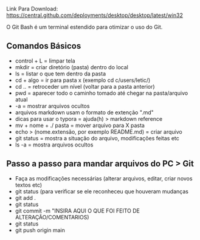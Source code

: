 Link Para Download: https://central.github.com/deployments/desktop/desktop/latest/win32

O Git Bash é um terminal estendido para otimizar o uso do Git.



## Comandos Básicos

- control + L = limpar tela
- mkdir = criar diretório (pasta) dentro do local
- ls = listar o que tem dentro da pasta
- cd + algo = ir para pasta x (exemplo cd c/users/letic/)
- cd .. = retroceder um nível (voltar para a pasta anterior)
- pwd = aparecer todo o caminho tomado até chegar na pasta/arquivo atual
- -a = mostrar arquivos ocultos
- arquivos markdown usam o formato de extenção ".md"
- dicas para usar o typora = ajuda(h) > markdown reference
- mv + nome + ./ pasta = mover arquivo para X pasta
- echo > (nome.extensão, por exemplo README.md) = criar arquivo
- git status = mostra a situação do arquivo, modificações feitas etc
- ls -a = mostra arquivos ocultos



## Passo a passo para mandar arquivos do PC > Git

- Faça as modificações necessárias (alterar arquivos, editar, criar novos textos etc)
- git status (para verificar se ele reconheceu que houveram mudanças
- git add .
- git status
- git commit -m "INSIRA AQUI O QUE FOI FEITO DE ALTERAÇÃO/COMENTARIOS)
- git status
- git push origin main
